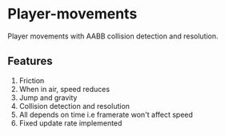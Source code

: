 # Player-movements
Player movements with AABB collision detection and resolution.

## Features
1. Friction
2. When in air, speed reduces
3. Jump and gravity
7. Collision detection and resolution
5. All depends on time i.e framerate won't affect speed
6. Fixed update rate implemented
